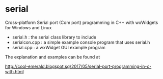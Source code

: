 # serial
Cross-platform Serial port (Com port) programming in C++ with wxWidgets for Windows and Linux

* serial.h : the serial class library to include
* serialcon.cpp : a simple example console program that uses serial.h
* serial.cpp : a wxWidget GUI example program

The explanation and examples can be found at

http://cool-emerald.blogspot.sg/2017/05/serial-port-programming-in-c-with.html
